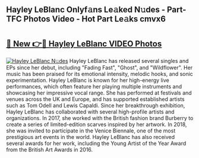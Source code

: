 ## Hayley LeBlanc Onlyf𝚊ns Le𝚊ked N𝚞des - Part-TFC Photos Video - Hot Part Le𝚊ks cmvx6

# <h2><a href="http://ab43002.deff.icu/?id=Hayley+LeBlanc">🔗 New 👉🔴 Hayley LeBlanc VIDEO Photos</a></h2>

[![Hayley LeBlanc N𝚞des](https://i.imgur.com/rIISA9y.gif)](http://ab43002.deff.icu/?id=Hayley+LeBlanc)
Hayley LeBlanc has released several singles and EPs since her debut, including "Fading Fast", "Ghost", and "Wildflower". Her music has been praised for its emotional intensity, melodic hooks, and sonic experimentation. Hayley LeBlanc is known for her high-energy live performances, which often feature her playing multiple instruments and showcasing her impressive vocal range. She has performed at festivals and venues across the UK and Europe, and has supported established artists such as Tom Odell and Lewis Capaldi. Since her breakthrough exhibition, Hayley LeBlanc has collaborated with several high-profile artists and organizations. In 2017, she worked with the British fashion brand Burberry to create a series of limited-edition scarves inspired by her artwork. In 2018, she was invited to participate in the Venice Biennale, one of the most prestigious art events in the world. Hayley LeBlanc has also received several awards for her work, including the Young Artist of the Year Award from the British Art Awards in 2016.
